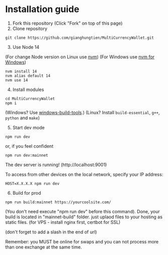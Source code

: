 # Installation guide

1. Fork this repository (Click "Fork" on top of this page)
2. Clone repository

```
git clone https://github.com/gianghungtien/MultiCurrencyWallet.git
```

3. Use Node 14

(For change Node version on Linux use [nvm](https://github.com/nvm-sh/nvm#installing-and-updating))
(For Windows use [nvm for Windows](https://github.com/coreybutler/nvm-windows))

```
nvm install 14
nvm alias default 14
nvm use 14
```

4. Install modules

```
cd MultiCurrencyWallet
npm i
```

(Windows? Use [windows-build-tools](https://www.npmjs.com/package/windows-build-tools).)
(Linux? Install `build-essential`, `g++`, `python` and `make`)

5. Start dev mode

```
npm run dev
```
or, if you feel confident
```
npm run dev:mainnet
```

The dev server is running! (http://localhost:9001)

To access from other devices on the local network, specify your IP address:

```
HOST=X.X.X.X npm run dev
```

6. Build for prod



```
npm run build:mainnet https://yourcoolsite.com/
```
(You don't need execute "npm run dev" before this command). 
Done, your build is located in "mainnet-build" folder. just uplaod files to your hosting as static files. (for VPS - install nginx first, certbot for SSL)

(don't forget to add a slash in the end of url)


Remember: you MUST be online for swaps and you can not process more than one exchange at the same time.
